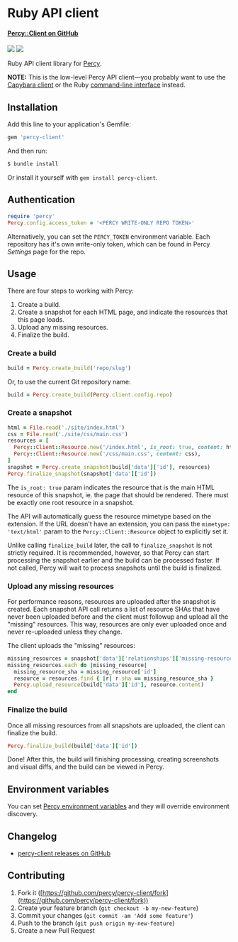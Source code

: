 # Ruby API client
#### [Percy::Client on GitHub <i class="fa fa-github" aria-hidden="true"></i>](https://github.com/percy/percy-client)

[![](https://travis-ci.org/percy/percy-client.svg?branch=master)](https://travis-ci.org/percy/percy-client)
[![](https://badge.fury.io/rb/percy-client.svg)](https://rubygems.org/gems/percy-client)

Ruby API client library for [Percy](https://percy.io).

<div class="Alert Alert--warning">

**NOTE:** This is the low-level Percy API client—you probably want to use the [Capybara client](/docs/clients/ruby/capybara) or the Ruby [command-line interface](/docs/clients/ruby/cli) instead.

</div>

## Installation

Add this line to your application's Gemfile:

```ruby
gem 'percy-client'
```

And then run:

```bash
$ bundle install
```

Or install it yourself with `gem install percy-client`.

## Authentication

```ruby
require 'percy'
Percy.config.access_token = '<PERCY WRITE-ONLY REPO TOKEN>'
```

Alternatively, you can set the `PERCY_TOKEN` environment variable. Each repository has it's own write-only token, which can be found in Percy _Settings_ page for the repo.

## Usage

There are four steps to working with Percy:

1.  Create a build.
2.  Create a snapshot for each HTML page, and indicate the resources that this page loads.
3.  Upload any missing resources.
4.  Finalize the build.

### Create a build

```ruby
build = Percy.create_build('repo/slug')
```

Or, to use the current Git repository name:

```ruby
build = Percy.create_build(Percy.client.config.repo)
```

### Create a snapshot

```ruby
html = File.read('./site/index.html')
css = File.read('./site/css/main.css')
resources = [
  Percy::Client::Resource.new('/index.html', is_root: true, content: html),
  Percy::Client::Resource.new('/css/main.css', content: css),
]
snapshot = Percy.create_snapshot(build['data']['id'], resources)
Percy.finalize_snapshot(snapshot['data']['id'])
```

The `is_root: true` param indicates the resource that is the main HTML resource of this snapshot, ie. the page that should be rendered. There must be exactly one root resource in a snapshot.

The API will automatically guess the resource mimetype based on the extension. If the URL doesn't have an extension, you can pass the `mimetype: 'text/html'` param to the `Percy::Client::Resource` object to explicitly set it.

Unlike calling `finalize_build` later, the call to `finalize_snapshot` is not strictly required. It is recommended, however, so that Percy can start processing the snapshot earlier and the build can be processed faster. If not called, Percy will wait to process snapshots until the build is finalized.

### Upload any missing resources

For performance reasons, resources are uploaded after the snapshot is created. Each snapshot API call returns a list of resource SHAs that have never been uploaded before and the client must followup and upload all the "missing" resources. This way, resources are only ever uploaded once and never re-uploaded unless they change.

The client uploads the "missing" resources:

```ruby
missing_resources = snapshot['data']['relationships']['missing-resources']['data']
missing_resources.each do |missing_resource|
  missing_resource_sha = missing_resource['id']
  resource = resources.find { |r| r.sha == missing_resource_sha }
  Percy.upload_resource(build['data']['id'], resource.content)
end
```

### Finalize the build

Once all missing resources from all snapshots are uploaded, the client can finalize the build.

```ruby
Percy.finalize_build(build['data']['id'])
```

Done! After this, the build will finishing processing, creating screenshots and visual diffs, and the build can be viewed in Percy.

## Environment variables

You can set [Percy environment variables](/docs/learn/env-vars) and they will override environment discovery.

## Changelog

*   [percy-client releases on GitHub](https://github.com/percy/percy-client/releases)

## Contributing

1.  Fork it ([https://github.com/percy/percy-client/fork](https://github.com/percy/percy-client/fork))
2.  Create your feature branch (`git checkout -b my-new-feature`)
3.  Commit your changes (`git commit -am 'Add some feature'`)
4.  Push to the branch (`git push origin my-new-feature`)
5.  Create a new Pull Request
